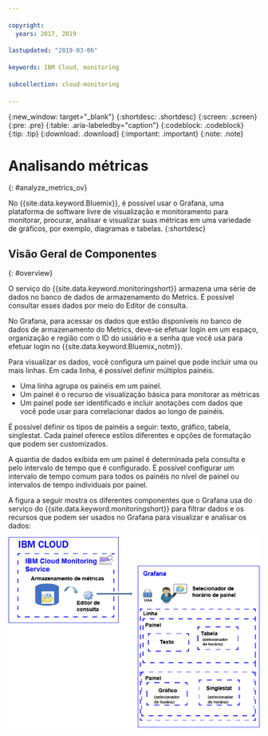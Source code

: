 ```yaml
---

copyright:
  years: 2017, 2019

lastupdated: "2019-03-06"

keywords: IBM Cloud, monitoring

subcollection: cloud-monitoring

---
```


{:new_window: target="_blank"}
{:shortdesc: .shortdesc}
{:screen: .screen}
{:pre: .pre}
{:table: .aria-labeledby="caption"}
{:codeblock: .codeblock}
{:tip: .tip}
{:download: .download}
{:important: .important}
{:note: .note}


# Analisando métricas
{: #analyze_metrics_ov}

No {{site.data.keyword.Bluemix}}, é possível usar o Grafana, uma plataforma de
software livre de visualização e monitoramento para monitorar, procurar, analisar e visualizar suas métricas em uma
variedade de gráficos, por exemplo, diagramas e tabelas. 
{:shortdesc}


## Visão Geral de Componentes
{: #overview}

O serviço do {{site.data.keyword.monitoringshort}} armazena uma série de dados no banco de dados de armazenamento do Metrics. É possível consultar esses dados por meio do Editor de consulta. 

No Grafana, para acessar os dados que estão disponíveis no banco de dados de armazenamento do Metrics,
deve-se efetuar login em um espaço, organização e região com o ID do usuário e a senha que você usa para
efetuar login no {{site.data.keyword.Bluemix_notm}}. 

Para visualizar os dados, você configura um painel que pode incluir uma ou mais linhas. Em cada linha, é possível definir múltiplos painéis. 

* Uma linha agrupa os painéis em um painel. 
* Um painel é o recurso de visualização básica para monitorar as métricas 
* Um painel pode ser identificado e incluir anotações com dados que você pode usar para correlacionar dados ao longo de painéis.

É possível definir os tipos de painéis a seguir: texto, gráfico, tabela, singlestat. Cada painel oferece estilos diferentes e opções de formatação que podem ser customizados. 

A quantia de dados exibida em um painel é determinada pela consulta e pelo intervalo de tempo que é configurado. É possível configurar um intervalo de tempo comum para todos os painéis no nível de painel ou intervalos de tempo individuais por painel.

A figura a seguir mostra os diferentes componentes que o Grafana usa do serviço do {{site.data.keyword.monitoringshort}} para filtrar dados e os recursos que podem ser usados no Grafana para visualizar e analisar os dados:

![Visão geral do componente de alto nível dos recursos no serviço do {{site.data.keyword.monitoringlong}} e no Grafana usados para exibir e monitorar as métricas](images/grafana_ov_f1.gif)







